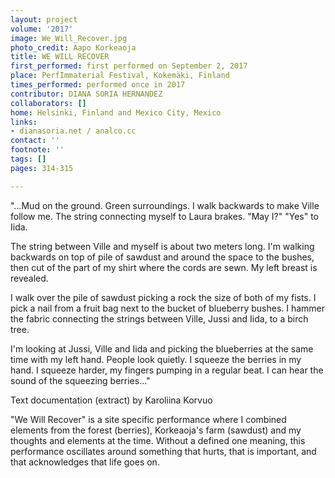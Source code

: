 ```yaml
---
layout: project
volume: '2017'
image: We_Will_Recover.jpg
photo_credit: Aapo Korkeaoja
title: WE WILL RECOVER
first_performed: first performed on September 2, 2017
place: PerfImmaterial Festival, Kokemäki, Finland
times_performed: performed once in 2017
contributor: DIANA SORIA HERNANDEZ
collaborators: []
home: Helsinki, Finland and Mexico City, Mexico
links:
- dianasoria.net / analco.cc
contact: ''
footnote: ''
tags: []
pages: 314-315

---
```


"&hellip;Mud on the ground. Green surroundings. I walk backwards to make Ville follow me. The string connecting myself to Laura brakes. "May I?" "Yes" to Iida.

The string between Ville and myself is about two meters long. I'm walking backwards on top of pile of sawdust and around the space to the bushes, then cut of the part of my shirt where the cords are sewn. My left breast is revealed.

I walk over the pile of sawdust picking a rock the size of both of my fists. I pick a nail from a fruit bag next to the bucket of blueberry bushes. I hammer the fabric connecting the strings between Ville, Jussi and Iida, to a birch tree.

I'm looking at Jussi, Ville and Iida and picking the blueberries at the same time with my left hand. People look quietly. I squeeze the berries in my hand. I squeeze harder, my fingers pumping in a regular beat. I can hear the sound of the squeezing berries&hellip;"

Text documentation (extract) by Karoliina Korvuo

"We Will Recover" is a site specific performance where I combined elements from the forest (berries), Korkeaoja's farm (sawdust) and my thoughts and elements at the time. Without a defined one meaning, this performance oscillates around something that hurts, that is important, and that acknowledges that life goes on.
